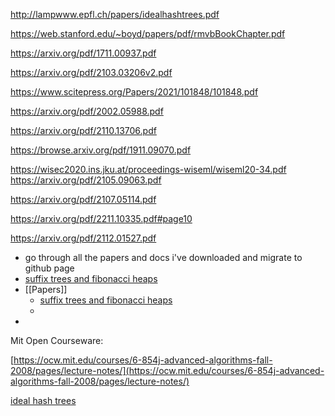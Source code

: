 
http://lampwww.epfl.ch/papers/idealhashtrees.pdf

https://web.stanford.edu/~boyd/papers/pdf/rmvbBookChapter.pdf

https://arxiv.org/pdf/1711.00937.pdf

https://arxiv.org/pdf/2103.03206v2.pdf

https://www.scitepress.org/Papers/2021/101848/101848.pdf

https://arxiv.org/pdf/2002.05988.pdf

https://arxiv.org/pdf/2110.13706.pdf

https://browse.arxiv.org/pdf/1911.09070.pdf

https://wisec2020.ins.jku.at/proceedings-wiseml/wiseml20-34.pdf
https://arxiv.org/pdf/2105.09063.pdf

https://arxiv.org/pdf/2107.05114.pdf

https://arxiv.org/pdf/2211.10335.pdf#page10

https://arxiv.org/pdf/2112.01527.pdf



- go through all the papers and docs i've downloaded and migrate to github page
- [suffix trees and fibonacci heaps](https://ocw.mit.edu/courses/6-854j-advanced-algorithms-fall-2005/a0f8c6387d87163ea2084cd3c3857f96_suffix.pdf)
- [[Papers]]
	- [suffix trees and fibonacci heaps](https://ocw.mit.edu/courses/6-854j-advanced-algorithms-fall-2005/a0f8c6387d87163ea2084cd3c3857f96_suffix.pdf)
	-
-


Mit Open Courseware:

[https://ocw.mit.edu/courses/6-854j-advanced-algorithms-fall-2008/pages/lecture-notes/](https://ocw.mit.edu/courses/6-854j-advanced-algorithms-fall-2008/pages/lecture-notes/)


[ideal hash trees](https://github.com/tpn/pdfs/blob/master/Ideal%20Hash%20Trees%20-%20Phil%20Bagwell%20-%20ACM.pdf)